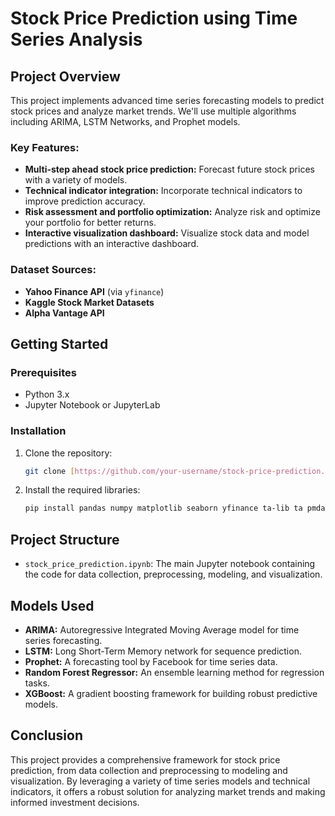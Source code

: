 # Stock Price Prediction using Time Series Analysis

## Project Overview

This project implements advanced time series forecasting models to predict stock prices and analyze market trends. We'll use multiple algorithms including ARIMA, LSTM Networks, and Prophet models.

### Key Features:

* **Multi-step ahead stock price prediction:** Forecast future stock prices with a variety of models.
* **Technical indicator integration:** Incorporate technical indicators to improve prediction accuracy.
* **Risk assessment and portfolio optimization:** Analyze risk and optimize your portfolio for better returns.
* **Interactive visualization dashboard:** Visualize stock data and model predictions with an interactive dashboard.

### Dataset Sources:

* **Yahoo Finance API** (via `yfinance`)
* **Kaggle Stock Market Datasets**
* **Alpha Vantage API**

## Getting Started

### Prerequisites

* Python 3.x
* Jupyter Notebook or JupyterLab

### Installation

1.  Clone the repository:

    ```bash
    git clone [https://github.com/your-username/stock-price-prediction.git](https://github.com/your-username/stock-price-prediction.git)
    ```

2.  Install the required libraries:

    ```bash
    pip install pandas numpy matplotlib seaborn yfinance ta-lib ta pmdarima prophet scikit-learn xgboost tensorflow plotly
    ```

## Project Structure

* `stock_price_prediction.ipynb`: The main Jupyter notebook containing the code for data collection, preprocessing, modeling, and visualization.

## Models Used

* **ARIMA:** Autoregressive Integrated Moving Average model for time series forecasting.
* **LSTM:** Long Short-Term Memory network for sequence prediction.
* **Prophet:** A forecasting tool by Facebook for time series data.
* **Random Forest Regressor:** An ensemble learning method for regression tasks.
* **XGBoost:** A gradient boosting framework for building robust predictive models.

## Conclusion

This project provides a comprehensive framework for stock price prediction, from data collection and preprocessing to modeling and visualization. By leveraging a variety of time series models and technical indicators, it offers a robust solution for analyzing market trends and making informed investment decisions.
